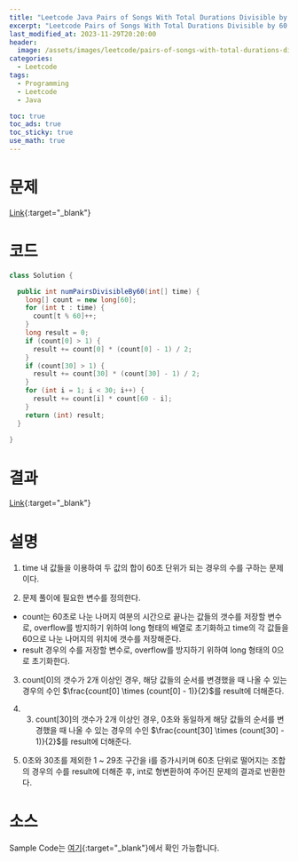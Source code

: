 ```yaml
---
title: "Leetcode Java Pairs of Songs With Total Durations Divisible by 60"
excerpt: "Leetcode Pairs of Songs With Total Durations Divisible by 60 Java"
last_modified_at: 2023-11-29T20:20:00
header:
  image: /assets/images/leetcode/pairs-of-songs-with-total-durations-divisible-by-60.png
categories:
  - Leetcode
tags:
  - Programming
  - Leetcode
  - Java

toc: true
toc_ads: true
toc_sticky: true
use_math: true
---
```

# 문제
[Link](https://leetcode.com/problems/pairs-of-songs-with-total-durations-divisible-by-60){:target="_blank"}

# 코드
```java
class Solution {

  public int numPairsDivisibleBy60(int[] time) {
    long[] count = new long[60];
    for (int t : time) {
      count[t % 60]++;
    }
    long result = 0;
    if (count[0] > 1) {
      result += count[0] * (count[0] - 1) / 2;
    }
    if (count[30] > 1) {
      result += count[30] * (count[30] - 1) / 2;
    }
    for (int i = 1; i < 30; i++) {
      result += count[i] * count[60 - i];
    }
    return (int) result;
  }

}
```

# 결과
[Link](https://leetcode.com/problems/pairs-of-songs-with-total-durations-divisible-by-60/submissions/1108837055/){:target="_blank"}

# 설명
1. time 내 값들을 이용하여 두 값의 합이 60초 단위가 되는 경우의 수를 구하는 문제이다.

2. 문제 풀이에 필요한 변수를 정의한다.
- count는 60초로 나눈 나머지 여분의 시간으로 끝나는 값들의 갯수를 저장할 변수로, overflow를 방지하기 위하여 long 형태의 배열로 초기화하고 time의 각 값들을 60으로 나눈 나머지의 위치에 갯수를 저장해준다.
- result 경우의 수를 저장할 변수로, overflow를 방지하기 위하여 long 형태의 0으로 초기화한다.

3. count[0]의 갯수가 2개 이상인 경우, 해당 값들의 순서를 변경했을 때 나올 수 있는 경우의 수인 $\frac{count[0] \times (count[0] - 1)}{2}$를 result에 더해준다.

4. 3. count[30]의 갯수가 2개 이상인 경우, 0초와 동일하게 해당 값들의 순서를 변경했을 때 나올 수 있는 경우의 수인 $\frac{count[30] \times (count[30] - 1)}{2}$를 result에 더해준다.

5. 0초와 30초를 제외한 1 ~ 29초 구간을 i를 증가시키며 60초 단위로 떨어지는 조합의 경우의 수를 result에 더해준 후, int로 형변환하여 주어진 문제의 결과로 반환한다.

# 소스
Sample Code는 [여기](https://github.com/GracefulSoul/leetcode/blob/master/src/main/java/gracefulsoul/problems/PairsOfSongsWithTotalDurationsDivisibleBy60.java){:target="_blank"}에서 확인 가능합니다.